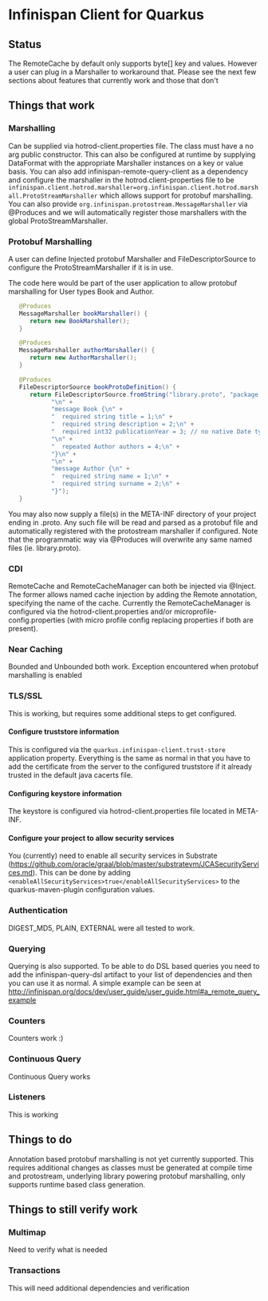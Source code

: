 # Infinispan Client for Quarkus

## Status

The RemoteCache by default only supports byte[] key and values. However a user can plug in a Marshaller to workaround
that. Please see the next few sections about features that currently work and those that don't

## Things that work

### Marshalling

Can be supplied via hotrod-client.properties file. The class must have a no arg public constructor. This
can also be configured at runtime by supplying DataFormat with the appropriate Marshaller instances on a key or value
basis. You can also add infinispan-remote-query-client as a dependency and configure the marshaller in the
hotrod.client-properties file to be `infinispan.client.hotrod.marshaller=org.infinispan.client.hotrod.marshall.ProtoStreamMarshaller`
which allows support for protobuf marshalling. You can also provide `org.infinispan.protostream.MessageMarshaller` via @Produces
and we will automatically register those marshallers with the global ProtoStreamMarshaller.

### Protobuf Marshalling 

A user can define Injected protobuf Marshaller and FileDescriptorSource to configure the
ProtoStreamMarshaller if it is in use.

The code here would be part of the user application to allow protobuf marshalling for User types Book and Author.

```java
   @Produces
   MessageMarshaller bookMarshaller() {
      return new BookMarshaller();
   }

   @Produces
   MessageMarshaller authorMarshaller() {
      return new AuthorMarshaller();
   }

   @Produces
   FileDescriptorSource bookProtoDefinition() {
      return FileDescriptorSource.fromString("library.proto", "package book_sample;\n" +
            "\n" +
            "message Book {\n" +
            "  required string title = 1;\n" +
            "  required string description = 2;\n" +
            "  required int32 publicationYear = 3; // no native Date type available in Protobuf\n" +
            "\n" +
            "  repeated Author authors = 4;\n" +
            "}\n" +
            "\n" +
            "message Author {\n" +
            "  required string name = 1;\n" +
            "  required string surname = 2;\n" +
            "}");
   }
```

You may also now supply a file(s) in the META-INF directory of your project ending in .proto. Any such file will
be read and parsed as a protobuf file and automatically registered with the protostream marshaller if configured. Note
that the programmatic way via @Produces will overwrite any same named files (ie. library.proto).

### CDI

RemoteCache and RemoteCacheManager can both be injected via @Inject. The former allows named cache injection by
adding the Remote annotation, specifying the name of the cache. Currently the RemoteCacheManager is configured via the
hotrod-client.properties and/or microprofile-config.properties (with micro profile config replacing properties if both
are present).

### Near Caching

Bounded and Unbounded both work. Exception encountered when protobuf marshalling is enabled

### TLS/SSL

This is working, but requires some additional steps to get configured.

#### Configure truststore information

This is configured via the `quarkus.infinispan-client.trust-store` application property. Everything is the same as normal in that
you have to add the certificate from the server to the configured truststore if it already trusted in the default
java cacerts file.

#### Configuring keystore information

The keystore is configured via hotrod-client.properties file located in META-INF.

#### Configure your project to allow security services

You (currently) need to enable all security services in Substrate
(https://github.com/oracle/graal/blob/master/substratevm/JCASecurityServices.md). This can be done by adding
`<enableAllSecurityServices>true</enableAllSecurityServices>` to the quarkus-maven-plugin configuration values.

### Authentication

DIGEST_MD5, PLAIN, EXTERNAL were all tested to work.

### Querying

Querying is also supported. To be able to do DSL based queries you need to add the infinispan-query-dsl artifact to your
list of dependencies and then you can use it as normal. A simple example can be seen at
http://infinispan.org/docs/dev/user_guide/user_guide.html#a_remote_query_example

### Counters

Counters work :)

### Continuous Query

Continuous Query works

### Listeners

This is working

## Things to do

Annotation based protobuf marshalling is not yet currently supported. This requires additional changes as classes
must be generated at compile time and protostream, underlying library powering protobuf marshalling, only supports
runtime based class generation.

## Things to still verify work





### Multimap

Need to verify what is needed

### Transactions

This will need additional dependencies and verification
